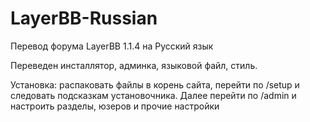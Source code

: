 # LayerBB-Russian
Перевод форума LayerBB 1.1.4 на Русский язык

Переведен инсталлятор, админка, языковой файл, стиль. 

Установка: распаковать файлы в корень сайта, перейти по /setup и следовать подсказкам установочника. Далее перейти по /admin и настроить разделы, юзеров и прочие настройки
